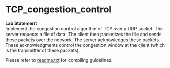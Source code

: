 # TCP_congestion_control
<b> Lab Statement </b> <br>
Implement the congestion control algorithm of TCP over a UDP socket. The server requests a file of data. The client then packetizes the file and sends these packets over the network. The server acknowledges these packets. These acknowledgments control the congestion window at the client (which is the transmitter of these packets). 

Please refer to <a href="https://github.com/ksanu1998/DevHack_2019/blob/master/README.md">readme.txt</a> for compiling guidelines.

